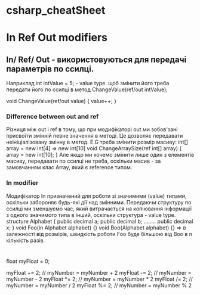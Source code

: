 # csharp_cheatSheet
# In Ref Out modifiers
## In/ Ref/ Out - використовуються для передачі параметрів по ссилці. 
Наприклад 
int intValue = 5; - value type.
щоб змінити його треба передати його по ссилці в метод 
ChangeValue(ref/out intValue);

void ChangeValue(ref/out value)
{
  value++;
}
### Difference between out and ref
Різниця між out i ref в тому, що при модифікаторі out ми зобов'зані присвоїти змінній певне значення в методі. Це дозволяє передавати неініціалізовану змінну в метод.
E.G треба змінити розмір масиву: int[] array = new int[4] => new int[10]
void ChangeArraySize(ref int[] array)
{
  array = new int[10];
}
Але якщо ми хочемо змінити лише один з елементів масиву, передавати по ссилці не треба, оскільки масив - за замовчанням клас Array, який є reference типом.
### In modifier
Модифікатор In призначений для роботи зі значимими (value) типами, оскільки забороняє будь-які дії над змінними. Передаючи структуру по ссилці ми зменшуємо час, який витрачається на копіювання інформації з одного значимого типа в інший, оскільки структура - value type.
structure Alphabet
{
  public decimal a;
  public decimal b;
 ........
  public decimal x;
}
void Foo(in Alphabet alphabet) {}
void Boo(Alphabet alphabet) {} => в залежності від розмірів, швидкість роботи Foo буде більшою від Boo в n кількість разів.
# 
float myFloat = 0;

myFloat += 2; // myNumber = myNumber + 2
myFloat -= 2; // myNumber = myNumber - 2
myFloat *= 2; // myNumber = myNumber * 2
myFloat /= 2; // myNumber = myNumber / 2
myFloat %= 2; // myNumber = myNumber % 2
